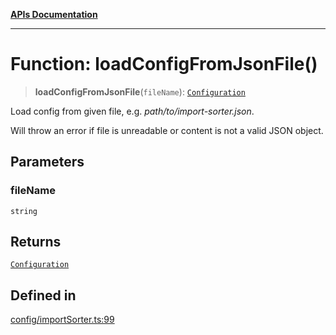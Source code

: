 [**APIs Documentation**](../README.md)

***

# Function: loadConfigFromJsonFile()

> **loadConfigFromJsonFile**(`fileName`): [`Configuration`](../interfaces/Configuration.md)

Load config from given file, e.g. _path/to/import-sorter.json_.

Will throw an error if file is unreadable or content is not a valid JSON object.

## Parameters

### fileName

`string`

## Returns

[`Configuration`](../interfaces/Configuration.md)

## Defined in

[config/importSorter.ts:99](https://github.com/daidodo/format-imports/blob/ff017abf6278875690a1b32bf81664f2bd289753/src/lib/config/importSorter.ts#L99)
